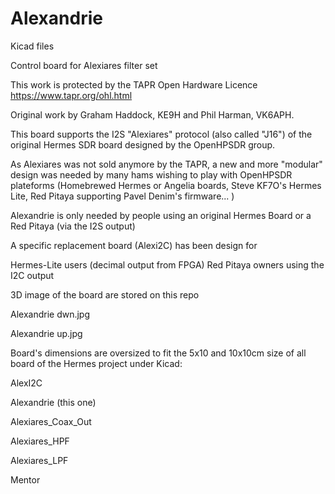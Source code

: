 # Alexandrie

Kicad files

Control board for Alexiares filter set

This work is protected by the TAPR Open Hardware Licence https://www.tapr.org/ohl.html

Original work by Graham Haddock, KE9H and Phil Harman, VK6APH.

This board supports the I2S "Alexiares" protocol (also called "J16") of 
the original Hermes SDR board designed by the OpenHPSDR group.

As Alexiares was not sold anymore by the TAPR, a new and more "modular" 
design was needed by many hams wishing to play with OpenHPSDR plateforms
(Homebrewed Hermes or Angelia boards, Steve KF7O's Hermes Lite, Red Pitaya 
supporting Pavel Denim's firmware... ) 

Alexandrie is only needed by people using an original 
Hermes Board or a Red Pitaya (via the I2S output)

A specific replacement board (Alexi2C) has been design for 

 Hermes-Lite users (decimal output from FPGA)
 Red Pitaya owners using the I2C output

3D image of the board are stored on this repo

Alexandrie dwn.jpg

Alexandrie up.jpg


Board's dimensions are oversized to fit the 5x10 and 10x10cm 
size of all board of the Hermes project under Kicad: 

AlexI2C

Alexandrie (this one)

Alexiares_Coax_Out

Alexiares_HPF

Alexiares_LPF

Mentor

